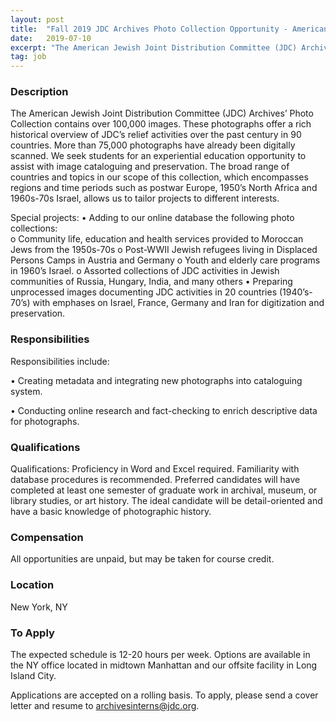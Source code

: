 ```yaml
---
layout: post
title:  "Fall 2019 JDC Archives Photo Collection Opportunity - American Jewish Joint Distribution Committee"
date:   2019-07-10
excerpt: "The American Jewish Joint Distribution Committee (JDC) Archives’ Photo Collection contains over 100,000 images. These photographs offer a rich historical overview of JDC’s relief activities over the past century in 90 countries. More than 75,000 photographs have already been digitally scanned. We seek students for an experiential education opportunity to..."
tag: job
---
```


### Description   

The American Jewish Joint Distribution Committee (JDC) Archives’ Photo Collection contains over 100,000 images. These photographs offer a rich historical overview of JDC’s relief activities over the past century in 90 countries. More than 75,000 photographs have already been digitally scanned. We seek students for an experiential education opportunity to assist with image cataloguing and preservation. The broad range of countries and topics in our scope of this collection, which encompasses regions and time periods such as postwar Europe, 1950’s North Africa and 1960s-70s Israel, allows us to tailor projects to different interests.

Special projects:
• Adding to our online database the following photo collections:  
     o Community life, education and health services provided to Moroccan Jews from the 1950s-70s
     o Post-WWII Jewish refugees living in Displaced Persons Camps in Austria and Germany 
     o Youth and elderly care programs in 1960’s Israel. 
     o Assorted collections of JDC activities in Jewish communities of Russia, Hungary, India, and many others
     • Preparing unprocessed images documenting JDC activities in 20 countries (1940’s-70’s) with emphases on Israel, France, Germany and Iran for digitization and preservation.   



### Responsibilities   

Responsibilities include:

•  Creating metadata and integrating new photographs into cataloguing system.

•  Conducting online research and fact-checking to enrich descriptive data for photographs.


### Qualifications   

Qualifications:
Proficiency in Word and Excel required. Familiarity with database procedures is recommended. Preferred candidates will have completed at least one semester of graduate work in archival, museum, or library studies, or art history. The ideal candidate will be detail-oriented and have a basic knowledge of photographic history.


### Compensation   

All opportunities are unpaid, but may be taken for course credit. 


### Location   

New York, NY




### To Apply   

The expected schedule is 12-20 hours per week. Options are available in the NY office located in midtown Manhattan and our offsite facility in Long Island City. 

Applications are accepted on a rolling basis. To apply, please send a cover letter and resume to archivesinterns@jdc.org.  





